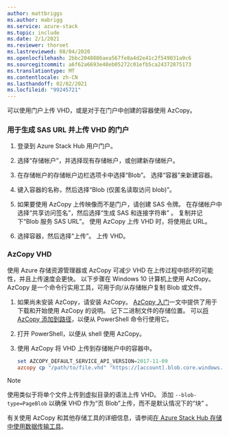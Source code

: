 ```yaml
---
author: mattbriggs
ms.author: mabrigg
ms.service: azure-stack
ms.topic: include
ms.date: 2/1/2021
ms.reviewer: thoroet
ms.lastreviewed: 08/04/2020
ms.openlocfilehash: 2bbc2048886aea567fe8a4d2e41c2f549031a9c6
ms.sourcegitcommit: a6f62a6693e48eb05272c01efb5ca24372875173
ms.translationtype: MT
ms.contentlocale: zh-CN
ms.lasthandoff: 02/02/2021
ms.locfileid: "99245721"
---
```

可以使用门户上传 VHD，或是对于在门户中创建的容器使用 AzCopy。

### <a name="portal-to-generate-sas-url-and-upload-vhd"></a>用于生成 SAS URL 并上传 VHD 的门户

1. 登录到 Azure Stack Hub 用户门户。

2. 选择“存储帐户”，并选择现有存储帐户，或创建新存储帐户。

3. 在存储帐户的存储帐户边栏选项卡中选择“Blob”。 选择“容器”来新建容器。

4. 键入容器的名称，然后选择“Blob (仅匿名读取访问 blob)”。

5. 如果要使用 AzCopy 上传映像而不是门户，请创建 SAS 令牌。 在存储帐户中选择“共享访问签名”，然后选择“生成 SAS 和连接字符串” 。 复制并记下“Blob 服务 SAS URL”。 使用 AzCopy 上传 VHD 时，将使用此 URL。

6. 选择容器，然后选择“上传”。 上传 VHD。

### <a name="azcopy-vhd"></a>AzCopy VHD

使用 Azure 存储资源管理器或 AzCopy 可减少 VHD 在上传过程中损坏的可能性，并且上传速度会更快。 以下步骤在 Windows 10 计算机上使用 AzCopy。 AzCopy 是一个命令行实用工具，可用于向/从存储帐户复制 Blob 或文件。

1. 如果尚未安装 AzCopy，请安装 AzCopy。 [AzCopy 入门](/azure/storage/common/storage-use-azcopy-v10)一文中提供了用于下载和开始使用 AzCopy 的说明。 记下二进制文件的存储位置。 可以[将 AzCopy 添加到路径](https://www.architectryan.com/2018/03/17/add-to-the-path-on-windows-10/)，以便从 PowerShell 命令行使用它。

2. 打开 PowerShell，以便从 shell 使用 AzCopy。

3. 使用 AzCopy 将 VHD 上传到存储帐户中的容器中。

    ```powershell  
    set AZCOPY_DEFAULT_SERVICE_API_VERSION=2017-11-09
    azcopy cp "/path/to/file.vhd" "https://[account].blob.core.windows.net/[container]/[path/to/blob]?[SAS] --blob-type=PageBlob
    ```

> [!NOTE]  
> 使用类似于将单个文件上传到虚拟目录的语法上传 VHD。 添加 `--blob-type=PageBlob` 以确保 VHD 作为“页 Blob”上传，而不是默认情况下的“块” 。

有关使用 AzCopy 和其他存储工具的详细信息，请参阅[在 Azure Stack Hub 存储中使用数据传输工具](../user/azure-stack-storage-transfer.md)。